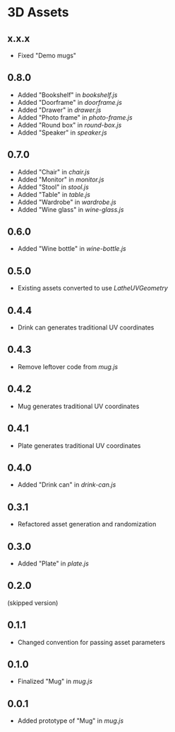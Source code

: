 # 3D Assets


## x.x.x
* Fixed "Demo mugs"


## 0.8.0
* Added "Bookshelf" in *bookshelf.js*
* Added "Doorframe" in *doorframe.js*
* Added "Drawer" in *drawer.js*
* Added "Photo frame" in *photo-frame.js*
* Added "Round box" in *round-box.js*
* Added "Speaker" in *speaker.js*


## 0.7.0
* Added "Chair" in *chair.js*
* Added "Monitor" in *monitor.js*
* Added "Stool" in *stool.js*
* Added "Table" in *table.js*
* Added "Wardrobe" in *wardrobe.js*
* Added "Wine glass" in *wine-glass.js*

## 0.6.0
* Added "Wine bottle" in *wine-bottle.js*

## 0.5.0
* Existing assets converted to use *LatheUVGeometry*

## 0.4.4
* Drink can generates traditional UV coordinates

## 0.4.3
* Remove leftover code from *mug.js*

## 0.4.2
* Mug generates traditional UV coordinates

## 0.4.1
* Plate generates traditional UV coordinates

## 0.4.0
* Added "Drink can" in *drink-can.js*

## 0.3.1
* Refactored asset generation and randomization

## 0.3.0
* Added "Plate" in *plate.js*

## 0.2.0
(skipped version)

## 0.1.1
* Changed convention for passing asset parameters

## 0.1.0
* Finalized "Mug" in *mug.js*

## 0.0.1
* Added prototype of "Mug" in *mug.js*
